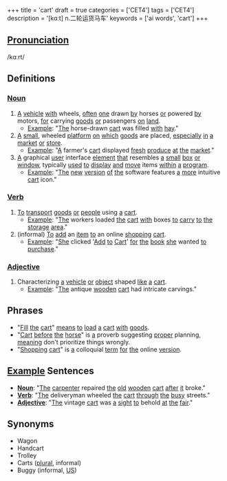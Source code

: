 +++
title = 'cart'
draft = true
categories = ['CET4']
tags = ['CET4']
description = '[kɑːt] n.二轮运货马车'
keywords = ['ai words', 'cart']
+++

## [Pronunciation](/en/post/pronunciation/)
/kɑːrt/

## Definitions
### [Noun](/en/post/noun/)
1. [A](/en/post/a/) [vehicle](/en/post/vehicle/) [with](/en/post/with/) wheels, [often](/en/post/often/) [one](/en/post/one/) drawn [by](/en/post/by/) horses [or](/en/post/or/) powered [by](/en/post/by/) motors, [for](/en/post/for/) carrying [goods](/en/post/goods/) [or](/en/post/or/) passengers [on](/en/post/on/) [land](/en/post/land/).
   - [Example](/en/post/example/): "[The](/en/post/the/) horse-drawn [cart](/en/post/cart/) was filled [with](/en/post/with/) [hay](/en/post/hay/)."
2. [A](/en/post/a/) [small](/en/post/small/), wheeled [platform](/en/post/platform/) [on](/en/post/on/) [which](/en/post/which/) [goods](/en/post/goods/) are placed, [especially](/en/post/especially/) [in](/en/post/in/) [a](/en/post/a/) [market](/en/post/market/) [or](/en/post/or/) [store](/en/post/store/).
   - [Example](/en/post/example/): "[A](/en/post/a/) farmer's [cart](/en/post/cart/) displayed [fresh](/en/post/fresh/) [produce](/en/post/produce/) [at](/en/post/at/) [the](/en/post/the/) [market](/en/post/market/)."
3. [A](/en/post/a/) graphical [user](/en/post/user/) interface [element](/en/post/element/) [that](/en/post/that/) resembles [a](/en/post/a/) [small](/en/post/small/) [box](/en/post/box/) [or](/en/post/or/) [window](/en/post/window/), typically [used](/en/post/used/) [to](/en/post/to/) [display](/en/post/display/) [and](/en/post/and/) [move](/en/post/move/) items [within](/en/post/within/) [a](/en/post/a/) [program](/en/post/program/).
   - [Example](/en/post/example/): "[The](/en/post/the/) [new](/en/post/new/) [version](/en/post/version/) [of](/en/post/of/) [the](/en/post/the/) software features [a](/en/post/a/) [more](/en/post/more/) intuitive [cart](/en/post/cart/) icon."

### [Verb](/en/post/verb/)
1. [To](/en/post/to/) [transport](/en/post/transport/) [goods](/en/post/goods/) [or](/en/post/or/) [people](/en/post/people/) using [a](/en/post/a/) [cart](/en/post/cart/).
   - [Example](/en/post/example/): "[The](/en/post/the/) workers loaded [the](/en/post/the/) [cart](/en/post/cart/) [with](/en/post/with/) boxes [to](/en/post/to/) [carry](/en/post/carry/) [to](/en/post/to/) [the](/en/post/the/) [storage](/en/post/storage/) [area](/en/post/area/)."
2. (informal) [To](/en/post/to/) [add](/en/post/add/) an [item](/en/post/item/) [to](/en/post/to/) an online [shopping](/en/post/shopping/) [cart](/en/post/cart/).
   - [Example](/en/post/example/): "[She](/en/post/she/) clicked '[Add](/en/post/add/) [to](/en/post/to/) [Cart](/en/post/cart/)' [for](/en/post/for/) [the](/en/post/the/) [book](/en/post/book/) [she](/en/post/she/) wanted [to](/en/post/to/) [purchase](/en/post/purchase/)."

### [Adjective](/en/post/adjective/)
1. Characterizing [a](/en/post/a/) [vehicle](/en/post/vehicle/) [or](/en/post/or/) [object](/en/post/object/) shaped [like](/en/post/like/) [a](/en/post/a/) [cart](/en/post/cart/).
   - [Example](/en/post/example/): "[The](/en/post/the/) antique [wooden](/en/post/wooden/) [cart](/en/post/cart/) had intricate carvings."

## Phrases
- "[Fill](/en/post/fill/) [the](/en/post/the/) [cart](/en/post/cart/)" [means](/en/post/means/) [to](/en/post/to/) [load](/en/post/load/) [a](/en/post/a/) [cart](/en/post/cart/) [with](/en/post/with/) [goods](/en/post/goods/).
- "[Cart](/en/post/cart/) [before](/en/post/before/) [the](/en/post/the/) [horse](/en/post/horse/)" is [a](/en/post/a/) proverb suggesting [proper](/en/post/proper/) planning, [meaning](/en/post/meaning/) don't prioritize things wrongly.
- "[Shopping](/en/post/shopping/) [cart](/en/post/cart/)" is [a](/en/post/a/) colloquial [term](/en/post/term/) [for](/en/post/for/) [the](/en/post/the/) online [version](/en/post/version/).

## [Example](/en/post/example/) Sentences
- **[Noun](/en/post/noun/)**: "[The](/en/post/the/) [carpenter](/en/post/carpenter/) repaired [the](/en/post/the/) [old](/en/post/old/) [wooden](/en/post/wooden/) [cart](/en/post/cart/) [after](/en/post/after/) [it](/en/post/it/) broke."
- **[Verb](/en/post/verb/)**: "[The](/en/post/the/) deliveryman wheeled [the](/en/post/the/) [cart](/en/post/cart/) [through](/en/post/through/) [the](/en/post/the/) [busy](/en/post/busy/) streets."
- **[Adjective](/en/post/adjective/)**: "[The](/en/post/the/) vintage [cart](/en/post/cart/) was [a](/en/post/a/) [sight](/en/post/sight/) [to](/en/post/to/) behold [at](/en/post/at/) [the](/en/post/the/) [fair](/en/post/fair/)."

## Synonyms
- Wagon
- Handcart
- Trolley
- Carts ([plural](/en/post/plural/), informal)
- Buggy (informal, [US](/en/post/us/))
